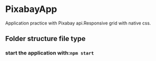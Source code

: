 # PixabayApp

Application practice with Pixabay api.Responsive grid with native css.

## Folder structure file type

### start the application with:`npm start`